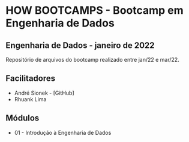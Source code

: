 # HOW BOOTCAMPS - Bootcamp em Engenharia de Dados

## Engenharia de Dados - janeiro de 2022

Repositório de arquivos do bootcamp realizado entre jan/22 e mar/22.

## Facilitadores

* André Sionek - [GitHub]
* Rhuank Lima

## Módulos

* 01 - Introdução à Engenharia de Dados
